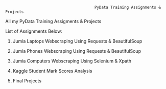                                            PyData Training Assignments & Projects

All my PyData Training Assigments & Projects

List of Assignments Below:

1. Jumia Laptops Webscraping Using Requests & BeautifulSoup

2. Jumia Phones Webscraping Using Requests & BeautifulSoup

3. Jumia Computers Webscraping Using Selenium & Xpath

4. Kaggle Student Mark Scores Analysis

5. Final Projects
